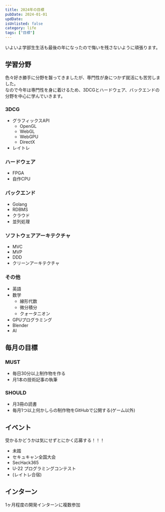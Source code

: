 ```yaml
---
title: 2024年の目標
pubDate: 2024-01-01
updDate: 
isUnlisted: false
category: life
tags: ["目標"]
---
```


いよいよ学部生生活も最後の年になったので悔いを残さないように頑張ります。  

## 学習分野

色々好き勝手に分野を齧ってきましたが、専門性が身につかず就活にも苦労しました。  
なので今年は専門性を身に着けるため、3DCGとハードウェア、バックエンドの分野を中心に学んでいきます。  

### 3DCG

- グラフィックスAPI
  - OpenGL
  - WebGL
  - WebGPU
  - DirectX
- レイトレ

### ハードウェア

- FPGA
- 自作CPU

### バックエンド

- Golang
- RDBMS
- クラウド
- 並列処理

### ソフトウェアアーキテクチャ

- MVC
- MVP
- DDD
- クリーンアーキテクチャ

### その他

- 英語
- 数学
  - 線形代数
  - 微分積分
  - クォータニオン
- GPUプログラミング
- Blender
- AI

## 毎月の目標

### MUST

- 毎日30分以上制作物を作る
- 月1本の技術記事の執筆

### SHOULD

- 月3冊の読書
- 毎月1つ以上何かしらの制作物をGitHubで公開する(ゲーム以外)

## イベント

受かるかどうかは気にせずとにかく応募する！！！  

- 未踏
- セキュキャン全国大会
- SecHack365
- U-22 プログラミングコンテスト
- (レイトレ合宿)

## インターン

1ヶ月程度の開発インターンに複数参加  
